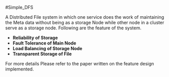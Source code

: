 #Simple_DFS

A Distributed File system in which one service does the work of maintaining the Meta data without being as a storage Node while other node in a cluster serve as a storage node.
Following are the feature of the system.
* **Reliability of Storage**
* **Fault Tolerance of Main Node**
* **Load Balancing of Storage Node**
* **Transparent Storage of File**

For more details Please refer to the paper written on the feature design implemented.
